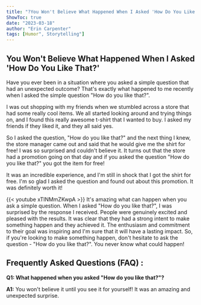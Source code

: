 ```yaml
---
title: "?You Won't Believe What Happened When I Asked 'How Do You Like That?' - You Have to See it to Believe it!"
ShowToc: true 
date: "2023-03-18"
author: "Erin Carpenter" 
tags: [Humor", Storytelling"]
---
```

## You Won't Believe What Happened When I Asked 'How Do You Like That?'

Have you ever been in a situation where you asked a simple question that had an unexpected outcome? That's exactly what happened to me recently when I asked the simple question "How do you like that?".

I was out shopping with my friends when we stumbled across a store that had some really cool items. We all started looking around and trying things on, and I found this really awesome t-shirt that I wanted to buy. I asked my friends if they liked it, and they all said yes. 

So I asked the question, "How do you like that?" and the next thing I knew, the store manager came out and said that he would give me the shirt for free! I was so surprised and couldn't believe it. It turns out that the store had a promotion going on that day and if you asked the question "How do you like that?" you got the item for free!

It was an incredible experience, and I'm still in shock that I got the shirt for free. I'm so glad I asked the question and found out about this promotion. It was definitely worth it!

{{< youtube xTlNMmZKwpA >}} 
It's amazing what can happen when you ask a simple question. When I asked "How do you like that?", I was surprised by the response I received. People were genuinely excited and pleased with the results. It was clear that they had a strong intent to make something happen and they achieved it. The enthusiasm and commitment to their goal was inspiring and I'm sure that it will have a lasting impact. So, if you're looking to make something happen, don't hesitate to ask the question - "How do you like that?". You never know what could happen!

## Frequently Asked Questions (FAQ) :
**Q1: What happened when you asked "How do you like that?"?**

**A1:** You won't believe it until you see it for yourself! It was an amazing and unexpected surprise.





